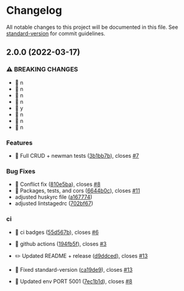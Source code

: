 # Changelog

All notable changes to this project will be documented in this file. See [standard-version](https://github.com/conventional-changelog/standard-version) for commit guidelines.

## 2.0.0 (2022-03-17)


### ⚠ BREAKING CHANGES

* 🧨 n
* 🧨 n
* 🧨 n
* 🧨 n
* 🧨 y
* 🧨 n
* 🧨 n
* 🧨 n

### Features

* 🎸 Full CRUD + newman tests ([3b1bb7b](https://github.com/codingwithmanny/nodets-base/commit/3b1bb7b6b042e4fc48b2eff59cc12d5390910f72)), closes [#7](https://github.com/codingwithmanny/nodets-base/issues/7)


### Bug Fixes

* 🐛 Conflict fix ([810e5ba](https://github.com/codingwithmanny/nodets-base/commit/810e5bab9f56deb21928103752042eed1456a0f7)), closes [#8](https://github.com/codingwithmanny/nodets-base/issues/8)
* 🐛 Packages, tests, and cors ([6644b0c](https://github.com/codingwithmanny/nodets-base/commit/6644b0c1af71c8c8216f433d8c7c59ae599980bc)), closes [#11](https://github.com/codingwithmanny/nodets-base/issues/11)
* adjusted huskyrc file ([a167774](https://github.com/codingwithmanny/nodets-base/commit/a16777417b9bf890dd8c10ed06bb9735a9ff3c77))
* adjusted lintstagedrc ([702bf67](https://github.com/codingwithmanny/nodets-base/commit/702bf67d1b77dede911d563d1d8864d56de26581))


### ci

* 🎡 ci badges ([55d567b](https://github.com/codingwithmanny/nodets-base/commit/55d567b08d872efedea4eb55fb08f7cc0a5cef0f)), closes [#6](https://github.com/codingwithmanny/nodets-base/issues/6)
* 🎡 github actions ([194fb5f](https://github.com/codingwithmanny/nodets-base/commit/194fb5f0c160a7af783a1c0306ddf9f979f861ff)), closes [#3](https://github.com/codingwithmanny/nodets-base/issues/3)


* ✏️ Updated README + release ([d9ddced](https://github.com/codingwithmanny/nodets-base/commit/d9ddcedd7431332e67406c1d10ee3d9830e04d3b)), closes [#13](https://github.com/codingwithmanny/nodets-base/issues/13)
* 🤖 Fixed standard-version ([ca19de9](https://github.com/codingwithmanny/nodets-base/commit/ca19de9ae72e5153fbfee8a354545d2cfd5cc582)), closes [#13](https://github.com/codingwithmanny/nodets-base/issues/13)
* 🤖 Updated env PORT 5001 ([7ec1b1d](https://github.com/codingwithmanny/nodets-base/commit/7ec1b1d97fa7f27c80dff031c1c7a6ab89797a4d)), closes [#8](https://github.com/codingwithmanny/nodets-base/issues/8)
